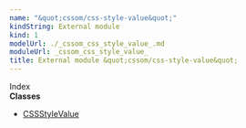 ```yaml
---
name: "&quot;cssom/css-style-value&quot;"
kindString: External module
kind: 1
modelUrl: ./_cssom_css_style_value_.md
moduleUrl: _cssom_css_style_value_
title: External module &quot;cssom/css-style-value&quot;
---
```








<section >
<div class="lead pb-2">Index</div>
<section class="tsd-panel tsd-index-panel">
<div class="tsd-index-content">
<section class="tsd-index-section ">
<strong>Classes</strong>
<ul>
<li class="tsd-kind-class tsd-parent-kind-external-module"><a href="../_cssom_css_style_value_.cssstylevalue/" class="tsd-kind-icon">CSSStyle<wbr>Value</a></li>
</ul>
</section>
</div>
</section>
</section>

